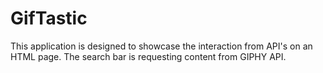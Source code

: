 # GifTastic
This application is designed to showcase the interaction from API's on an HTML page. The search bar is requesting content from GIPHY API. 
